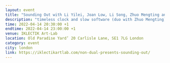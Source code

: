 ```yaml
---
layout: event
title: "Sounding Out with Li Yilei, Joan Low, Li Song, Zhuo Mengting and Cedrik Fermont"
description: "timeless clock and slow software (duo with Zhuo Mengting)"
time: 2022-04-14 20:30:00 +1
endtime: 2022-04-14 23:00:00 +1
venue: IKLECTIK Art-Lab
location: Old Paradise Yard’ 20 Carlisle Lane, SE1 7LG London
category: event
city: london
link: https://iklectikartlab.com/non-dual-presents-sounding-out/
---
```


